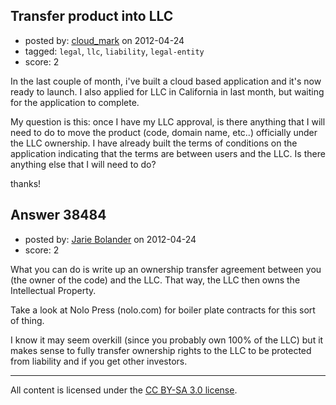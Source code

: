 ## Transfer product into LLC

- posted by: [cloud_mark](https://stackexchange.com/users/-1/17649-cloud-mark) on 2012-04-24
- tagged: `legal`, `llc`, `liability`, `legal-entity`
- score: 2

In the last couple of month, i've built a cloud based application and it's now ready to launch. I also applied for LLC in California in last month, but waiting for the application to complete. 

My question is this: once I have my LLC approval, is there anything that I will need to do to move the product (code, domain name, etc..) officially under the LLC ownership. I have already built the terms of conditions on the application indicating that the terms are between users and the LLC. Is there anything else that I will need to do? 

thanks!


## Answer 38484

- posted by: [Jarie Bolander](https://stackexchange.com/users/-1/585-jarie-bolander) on 2012-04-24
- score: 2

What you can do is write up an ownership transfer agreement between you (the owner of the code) and the LLC. That way, the LLC then owns the Intellectual Property.

Take a look at Nolo Press (nolo.com) for boiler plate contracts for this sort of thing.

I know it may seem overkill (since you probably own 100% of the LLC) but it makes sense to fully transfer ownership rights to the LLC to be protected from liability and if you get other investors.



---

All content is licensed under the [CC BY-SA 3.0 license](https://creativecommons.org/licenses/by-sa/3.0/).

